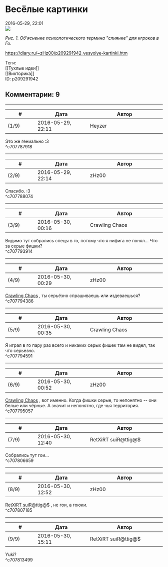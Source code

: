 Весёлые картинки
================

  
2016-05-29, 22:01  
  ![](http://i.imgur.com/aMbNcZV.png)   
   
  *Рис. 1. Об'яснение психологического термина "слияние" для игроков в Го.*     
  
<https://diary.ru/~zHz00/p209291942_vesyolye-kartinki.htm>  
  
Теги:  
[[Тухлые идеи]]  
[[Викторика]]  
ID: p209291942  


Комментарии: 9
--------------

  


---



|         #         |              Дата              |                     Автор                     |           ID           |
| --- | --- | --- | --- |
| (1/9) | 2016-05-29, 22:11 | Heyzer | c707787918 |

  
 Это же гениально :3   
 ^c707787918

---



|         #         |              Дата              |                     Автор                     |           ID           |
| --- | --- | --- | --- |
| (2/9) | 2016-05-29, 22:14 | zHz00 | c707788074 |

  
 Спасибо. :3   
 ^c707788074

---



|         #         |              Дата              |                     Автор                     |           ID           |
| --- | --- | --- | --- |
| (3/9) | 2016-05-30, 00:16 | Crawling Chaos | c707793914 |

  
 Видимо тут собрались спецы в го, потому что я нифига не понял... Что за серые фишки?   
 ^c707793914

---



|         #         |              Дата              |                     Автор                     |           ID           |
| --- | --- | --- | --- |
| (4/9) | 2016-05-30, 00:29 | zHz00 | c707794386 |

  
  [Crawling Chaos](http://degozaru.diary.ru "de gozaru")  , ты серьёзно спрашиваешь или издеваешься?   
 ^c707794386

---



|         #         |              Дата              |                     Автор                     |           ID           |
| --- | --- | --- | --- |
| (5/9) | 2016-05-30, 00:35 | Crawling Chaos | c707794591 |

  
 Я играл в го пару раз всего и никаких серых фишек там не видел, так что серьезно.   
 ^c707794591

---



|         #         |              Дата              |                     Автор                     |           ID           |
| --- | --- | --- | --- |
| (6/9) | 2016-05-30, 00:52 | zHz00 | c707795057 |

  
  [Crawling Chaos](http://degozaru.diary.ru "de gozaru")  , вот именно. Когда фишки серые, то непонятно -- они белые или чёрные. А значит и непонятно, где чья территория.   
 ^c707795057

---



|         #         |              Дата              |                     Автор                     |           ID           |
| --- | --- | --- | --- |
| (7/9) | 2016-05-30, 12:40 | RetXiRT suiR@ttig@$ | c707806659 |

  
  Собрались тут гои…    
 ^c707806659

---



|         #         |              Дата              |                     Автор                     |           ID           |
| --- | --- | --- | --- |
| (8/9) | 2016-05-30, 12:52 | zHz00 | c707807185 |

  
  [RetXiRT suiR@ttig@$](http://Hellspawn.diary.ru "Горчичник")  , не гои, а гоюки.   
 ^c707807185

---



|         #         |              Дата              |                     Автор                     |           ID           |
| --- | --- | --- | --- |
| (9/9) | 2016-05-30, 15:11 | RetXiRT suiR@ttig@$ | c707813499 |

  
  Yuki?    
 ^c707813499